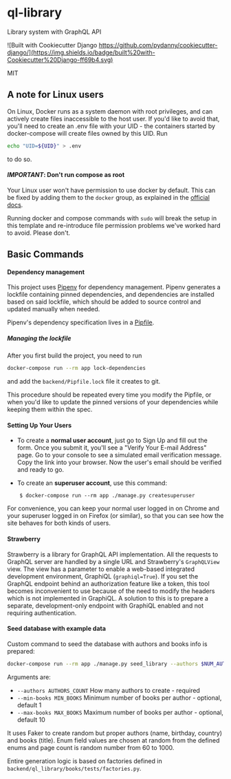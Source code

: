 ql-library
==========

Library system with GraphQL API

![Built with Cookiecutter Django https://github.com/pydanny/cookiecutter-django/](https://img.shields.io/badge/built%20with-Cookiecutter%20Django-ff69b4.svg)


MIT


A note for Linux users
----------------------

On Linux, Docker runs as a system daemon with root privileges, and can actively create
files inaccessible to the host user. If you'd like to avoid that, you'll need to create
an .env file with your UID - the containers started by docker-compose will create files 
owned by this UID. Run 
```bash
echo "UID=${UID}" > .env
```
to do so.
 
#### *IMPORTANT*: Don't run compose as root
Your Linux user won't have permission to use docker by default. This can be fixed by
adding them to the `docker` group, as explained in the [official docs](https://docs.docker.com/install/linux/linux-postinstall/#manage-docker-as-a-non-root-user).

Running docker and compose commands with `sudo` will break the setup in this template
and re-introduce file permission problems we've worked hard to avoid. Please don't.
 
Basic Commands
--------------
#### Dependency management
This project uses [Pipenv](https://pipenv.kennethreitz.org) for dependency management.
Pipenv generates a lockfile containing pinned dependencies, and dependencies are
installed based on said lockfile, which should be added to source control and updated
manually when needed.

Pipenv's dependency specification lives in a [Pipfile](backend/Pipfile).

##### Managing the lockfile
After you first build the project, you need to run
```bash
docker-compose run --rm app lock-dependencies
```
and add the `backend/Pipfile.lock` file it creates to git.

This procedure should be repeated every time you modify the Pipfile, or when you'd like
to update the pinned versions of your dependencies while keeping them within the spec.
#### Setting Up Your Users

* To create a **normal user account**, just go to Sign Up and fill out the form. 
Once you submit it, you'll see a "Verify Your E-mail Address" page. Go to your 
console to see a simulated email verification message. Copy the link into your 
browser. Now the user's email should be verified and ready to go.

* To create an **superuser account**, use this command:

```
    $ docker-compose run --rm app ./manage.py createsuperuser
```

For convenience, you can keep your normal user logged in on Chrome and your 
superuser logged in on Firefox (or similar), so that you can see how the site 
behaves for both kinds of users.

#### Strawberry

Strawberry is a library for GraphQL API implementation. All the requests to GraphQL 
server are handled by a single URL and Strawberry's `GraphQLView` view. The view has
a parameter to enable a web-based integrated development environment, GraphiQL
(`graphiql=True`). If you set the GraphQL endpoint behind an authorization feature
like a token, this tool becomes inconvenient to use because of the need to modify
the headers which is not implemented in GraphiQL. A solution to this is to prepare 
a separate, development-only endpoint with GraphiQL enabled and not requiring 
authentication.

#### Seed database with example data

Custom command to seed the database with authors and books info is prepared:

```bash
docker-compose run --rm app ./manage.py seed_library --authors $NUM_AUTHORS --min-books $MIN_BOOKS --max-books $MAX_BOOKS
```

Arguments are:
- `--authors AUTHORS_COUNT` How many authors to create - required
- `--min-books MIN_BOOKS` Minimum number of books per author - optional, default 1
- `--max-books MAX_BOOKS` Maximum number of books per author - optional, default 10

It uses Faker to create random but proper authors (name, birthday, country) and books (title). 
Enum field values are chosen at random from the defined enums and page count is random number from 60 to 1000.

Entire generation logic is based on factories defined in `backend/ql_library/books/tests/factories.py`.
